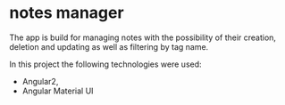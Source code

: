 # notes manager

The app is build for managing notes with the possibility of their creation, deletion and updating as well as filtering by tag name.

In this project the following technologies were used:
* Angular2,
* Angular Material UI
